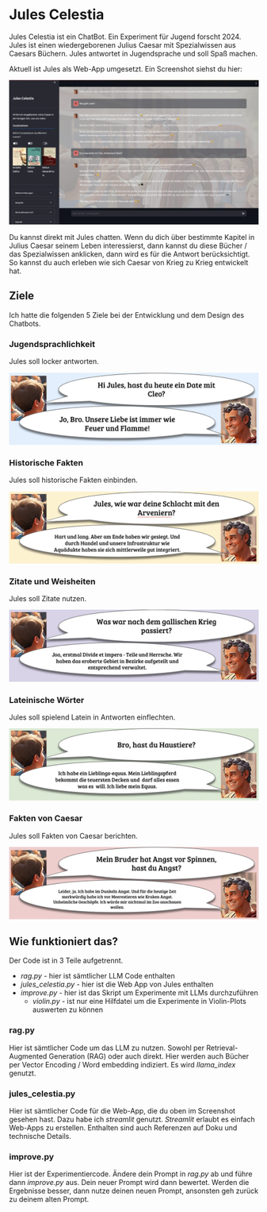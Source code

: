 # Jules Celestia

Jules Celestia ist ein ChatBot. Ein Experiment für Jugend forscht 2024. Jules ist einen wiedergeborenen Julius Caesar mit Spezialwissen aus Caesars Büchern.
Jules antwortet in Jugendsprache und soll Spaß machen.

Aktuell ist Jules als Web-App umgesetzt.
Ein Screenshot siehst du hier:

![Screenshot](https://github.com/manitaro/jules.celestia/blob/e5ef22447a9cf7a96e31d48d5c81f16d0ff149b1/images/screenshot.png?raw=true)

Du kannst direkt mit Jules chatten. Wenn du dich über bestimmte Kapitel in Julius Caesar seinem Leben interessierst, dann kannst du diese Bücher / das Spezialwissen anklicken, dann wird es für die Antwort berücksichtigt. So kannst du auch erleben wie sich Caesar von Krieg zu Krieg entwickelt hat.

## Ziele

Ich hatte die folgenden 5 Ziele bei der Entwicklung und dem Design des Chatbots.

### Jugendsprachlichkeit

Jules soll locker antworten.

![Jugendsprache](https://github.com/manitaro/jules.celestia/blob/e5ef22447a9cf7a96e31d48d5c81f16d0ff149b1/images/chat_jugendsprache.png)

### Historische Fakten

Jules soll historische Fakten einbinden.

![Jugendsprache](https://github.com/manitaro/jules.celestia/blob/e5ef22447a9cf7a96e31d48d5c81f16d0ff149b1/images/chat_historie.png)

### Zitate und Weisheiten

Jules soll Zitate nutzen.

![Jugendsprache](https://github.com/manitaro/jules.celestia/blob/e5ef22447a9cf7a96e31d48d5c81f16d0ff149b1/images/chat_zitate.png)

### Lateinische Wörter

Jules soll spielend Latein in Antworten einflechten.

![Jugendsprache](https://github.com/manitaro/jules.celestia/blob/e5ef22447a9cf7a96e31d48d5c81f16d0ff149b1/images/chat_latein.png)

### Fakten von Caesar

Jules soll Fakten von Caesar berichten.

![Fakten](https://github.com/manitaro/jules.celestia/blob/e5ef22447a9cf7a96e31d48d5c81f16d0ff149b1/images/chat_fakten.png)

## Wie funktioniert das?

Der Code ist in 3 Teile aufgetrennt.

* _rag.py_ - hier ist sämtlicher LLM Code enthalten
* _jules_celestia.py_ - hier ist die Web App von Jules enthalten
* _improve.py_ - hier ist das Skript um Experimente mit LLMs durchzuführen
  * _violin.py_ - ist nur eine Hilfdatei um die Experimente in Violin-Plots auswerten zu können 

### rag.py

Hier ist sämtlicher Code um das LLM zu nutzen. Sowohl per Retrieval-Augmented Generation (RAG) oder auch direkt. Hier werden auch Bücher per Vector Encoding / Word embedding indiziert.
Es wird _llama_index_ genutzt.

### jules_celestia.py

Hier ist sämtlicher Code für die Web-App, die du oben im Screenshot gesehen hast. Dazu habe ich _streamlit_ genutzt. _Streamlit_ erlaubt es einfach Web-Apps zu erstellen.
Enthalten sind auch Referenzen auf Doku und technische Details.

### improve.py

Hier ist der Experimentiercode. Ändere dein Prompt in _rag.py_ ab und führe dann _improve.py_ aus. Dein neuer Prompt wird dann bewertet. Werden die Ergebnisse besser, dann nutze deinen neuen Prompt, ansonsten geh zurück zu deinem alten Prompt.
